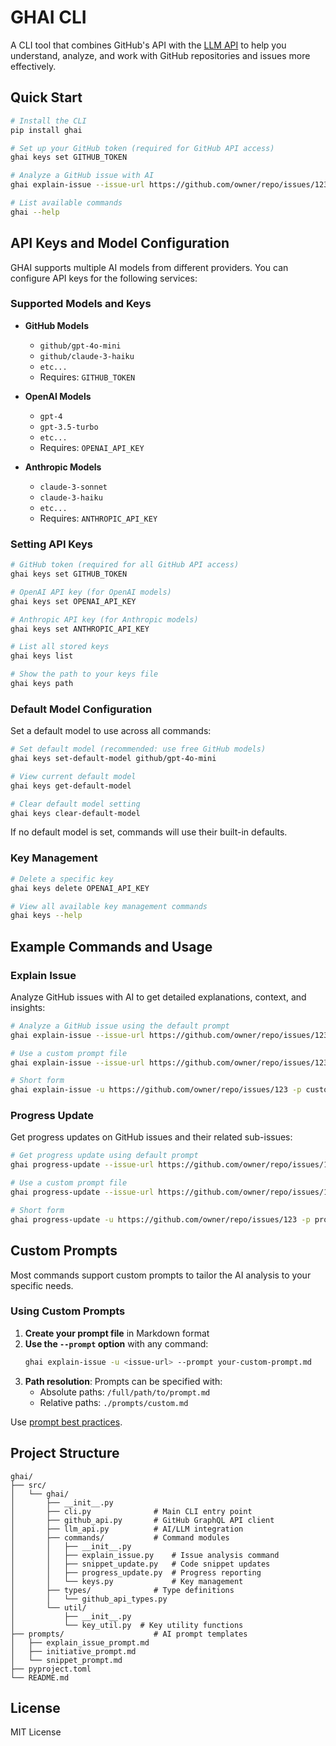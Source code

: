 # GHAI CLI

A CLI tool that combines GitHub's API with the [LLM API](https://llm.datasette.io/en/stable/python-api.html) to help you understand, analyze, and work with GitHub repositories and issues more effectively.

## Quick Start

```bash
# Install the CLI
pip install ghai

# Set up your GitHub token (required for GitHub API access)
ghai keys set GITHUB_TOKEN

# Analyze a GitHub issue with AI
ghai explain-issue --issue-url https://github.com/owner/repo/issues/123

# List available commands
ghai --help
```

## API Keys and Model Configuration

GHAI supports multiple AI models from different providers. You can configure API keys for the following services:

### Supported Models and Keys

- **GitHub Models**
  - `github/gpt-4o-mini`
  - `github/claude-3-haiku`
  - `etc...`
  - Requires: `GITHUB_TOKEN`

- **OpenAI Models**
  - `gpt-4`
  - `gpt-3.5-turbo`
  - `etc...`
  - Requires: `OPENAI_API_KEY`

- **Anthropic Models**
  - `claude-3-sonnet`
  - `claude-3-haiku`
  - `etc...`
  - Requires: `ANTHROPIC_API_KEY`

### Setting API Keys

```bash
# GitHub token (required for all GitHub API access)
ghai keys set GITHUB_TOKEN

# OpenAI API key (for OpenAI models)
ghai keys set OPENAI_API_KEY

# Anthropic API key (for Anthropic models)
ghai keys set ANTHROPIC_API_KEY

# List all stored keys
ghai keys list

# Show the path to your keys file
ghai keys path
```

### Default Model Configuration

Set a default model to use across all commands:

```bash
# Set default model (recommended: use free GitHub models)
ghai keys set-default-model github/gpt-4o-mini

# View current default model
ghai keys get-default-model

# Clear default model setting
ghai keys clear-default-model
```

If no default model is set, commands will use their built-in defaults.

### Key Management

```bash
# Delete a specific key
ghai keys delete OPENAI_API_KEY

# View all available key management commands
ghai keys --help
```

## Example Commands and Usage

### Explain Issue
Analyze GitHub issues with AI to get detailed explanations, context, and insights:

```bash
# Analyze a GitHub issue using the default prompt
ghai explain-issue --issue-url https://github.com/owner/repo/issues/123

# Use a custom prompt file
ghai explain-issue --issue-url https://github.com/owner/repo/issues/123 --prompt custom_prompt.md

# Short form
ghai explain-issue -u https://github.com/owner/repo/issues/123 -p custom_prompt.md
```

### Progress Update
Get progress updates on GitHub issues and their related sub-issues:

```bash
# Get progress update using default prompt
ghai progress-update --issue-url https://github.com/owner/repo/issues/123

# Use a custom prompt file
ghai progress-update --issue-url https://github.com/owner/repo/issues/123 --prompt progress_prompt.md

# Short form
ghai progress-update -u https://github.com/owner/repo/issues/123 -p progress_prompt.md
```

## Custom Prompts

Most commands support custom prompts to tailor the AI analysis to your specific needs.

### Using Custom Prompts

1. **Create your prompt file** in Markdown format
2. **Use the `--prompt` option** with any command:
   ```bash
   ghai explain-issue -u <issue-url> --prompt your-custom-prompt.md
   ```
3. **Path resolution**: Prompts can be specified with:
   - Absolute paths: `/full/path/to/prompt.md`
   - Relative paths: `./prompts/custom.md`

Use [prompt best practices](https://help.openai.com/en/articles/6654000-best-practices-for-prompt-engineering-with-the-openai-api).

## Project Structure

```
ghai/
├── src/
│   └── ghai/
│       ├── __init__.py
│       ├── cli.py              # Main CLI entry point
│       ├── github_api.py       # GitHub GraphQL API client
│       ├── llm_api.py          # AI/LLM integration
│       ├── commands/           # Command modules
│       │   ├── __init__.py
│       │   ├── explain_issue.py    # Issue analysis command
│       │   ├── snippet_update.py   # Code snippet updates
│       │   ├── progress_update.py  # Progress reporting
│       │   └── keys.py             # Key management
│       ├── types/              # Type definitions
│       │   └── github_api_types.py
│       └── util/
│           ├── __init__.py
│           └── key_util.py  # Key utility functions
├── prompts/                    # AI prompt templates
│   ├── explain_issue_prompt.md
│   ├── initiative_prompt.md
│   └── snippet_prompt.md
├── pyproject.toml
└── README.md
```

## License

MIT License
